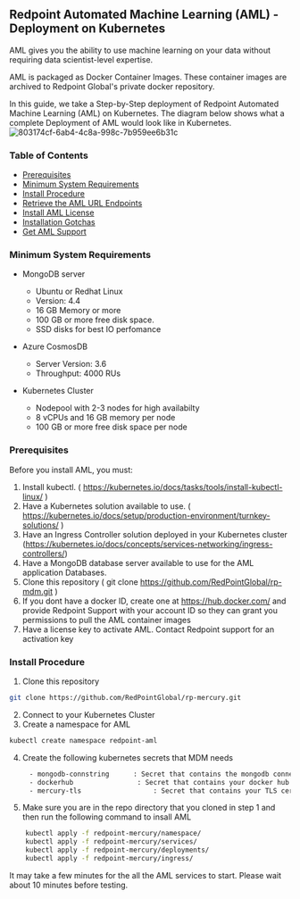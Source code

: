 ## Redpoint Automated Machine Learning (AML) - Deployment on Kubernetes
AML gives you the ability to use machine learning on your data without requiring data scientist-level expertise.

AML is packaged as Docker Container Images. These container images are archived to Redpoint Global's private docker repository. 

In this guide, we take a Step-by-Step deployment of Redpoint Automated Machine Learning (AML) on Kubernetes. The diagram below shows what a complete Deployment of AML would look like in Kubernetes.
![803174cf-6ab4-4c8a-998c-7b959ee6b31c](https://user-images.githubusercontent.com/42842390/197833963-45b725f0-947e-4884-914b-c6942d6d883d.png)

### Table of Contents
- [Prerequisites ](#prerequisites)
- [Minimum System Requirements ](#system-requirements)
- [Install Procedure ](#install-procedure)
- [Retrieve the AML URL Endpoints ](#retrieve-the-aml-url-endpoints)
- [Install AML License](#install-aml-license)
- [Installation Gotchas](#installation-gotchas)
- [Get AML Support](#get-aml-support)

### Minimum System Requirements

- MongoDB server
    - Ubuntu or Redhat Linux  
    - Version: 4.4   
    - 16 GB Memory or more
    - 100 GB or more free disk space.
    - SSD disks for best IO perfomance
     
- Azure CosmosDB
    - Server Version: 3.6
    - Throughput: 4000 RUs

- Kubernetes Cluster
    - Nodepool with 2-3 nodes for high availabilty
    - 8 vCPUs and 16 GB memory per node
    - 100 GB or more free disk space per node
    
### Prerequisites

Before you install AML, you must:

1. Install kubectl. ( https://kubernetes.io/docs/tasks/tools/install-kubectl-linux/ )
3. Have a Kubernetes solution available to use. ( https://kubernetes.io/docs/setup/production-environment/turnkey-solutions/ )
4. Have an Ingress Controller solution deployed in your Kubernetes cluster (https://kubernetes.io/docs/concepts/services-networking/ingress-controllers/)
5. Have a MongoDB database server available to use for the AML application Databases.
6. Clone this repository ( git clone https://github.com/RedPointGlobal/rp-mdm.git ) 
7. If you dont have a docker ID, create one at https://hub.docker.com/ and provide Redpoint Support with your account ID so they can grant you permissions to pull the AML container images
8. Have a license key to activate AML. Contact Redpoint support for an activation key

### Install Procedure

1. Clone this repository
```sh
git clone https://github.com/RedPointGlobal/rp-mercury.git
 ```
2. Connect to your Kubernetes Cluster
3. Create a namespace for AML
```sh
kubectl create namespace redpoint-aml
 ```
4. Create the following kubernetes secrets that MDM needs
```sh
     - mongodb-connstring      : Secret that contains the mongodb connection string
     - dockerhub                : Secret that contains your docker hub credentials
     - mercury-tls                  : Secret that contains your TLS certificate and private key to be used by the Ingress
 ```
5. Make sure you are in the repo directory that you cloned in step 1 and then run the following command to insall AML

```sh
    kubectl apply -f redpoint-mercury/namespace/
    kubectl apply -f redpoint-mercury/services/
    kubectl apply -f redpoint-mercury/deployments/
    kubectl apply -f redpoint-mercury/ingress/
 ```
It may take a few minutes for the all the AML services to start. Please wait about 10 minutes before testing.
